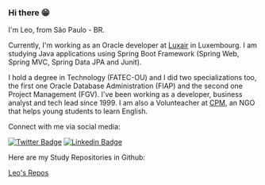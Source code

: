 ### Hi there 😁

I'm Leo, from São Paulo - BR.

Currently, I'm working as an Oracle developer at [Luxair](https://www.linkedin.com/company/luxair/mycompany/) in Luxembourg. I am studying Java applications using Spring Boot Framework (Spring Web, Spring MVC, Spring Data JPA and Junit).

I hold a degree in Technology (FATEC-OU) and I did two specializations too, the first one Oracle Database Administration (FIAP) and the second one Project Management (FGV). I've been working as a developer, business analyst and tech lead since 1999. I am also a Volunteacher at [CPM](https://www.cidadaopromundo.org/), an NGO that helps young students to learn English.

Connect with me via social media:

[![Twitter Badge](https://img.shields.io/badge/-Twitter-1ca0f1?style=flat-square&labelColor=1ca0f1&logo=twitter&logoColor=white&link=https://twitter.com/leofabalves)](https://twitter.com/leofabalves)
[![Linkedin Badge](https://img.shields.io/badge/-LinkedIn-blue?style=flat-square&logo=Linkedin&logoColor=white&link=https://www.linkedin.com/in/leofabiano/)](https://www.linkedin.com/in/leofabiano/)



Here are my Study Repositories in Github:

[Leo's Repos](https://github.com/leofalves?tab=repositories)

<!--
**leofalves/leofalves** is a ✨ _special_ ✨ repository because its `README.md` (this file) appears on your GitHub profile.

Here are some ideas to get you started:

- 🔭 I’m currently working on ...
- 🌱 I’m currently learning ...
- 👯 I’m looking to collaborate on ...
- 🤔 I’m looking for help with ...
- 💬 Ask me about ...
- 📫 How to reach me: ...
- 😄 Pronouns: ...
- ⚡ Fun fact: ...
-->
